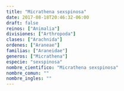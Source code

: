 ```yaml
---
title: "Micrathena sexspinosa"
date: 2017-08-18T20:46:32-06:00
draft: false
reinos: ["Animalia"]
divisiones: ["Arthropoda"]
clases: ["Arachnida"]
ordenes: ["Araneae"]
familias: ["Araneidae"]
generos: ["Micrathena"]
especie: "sexspinosa"
nombre_cientifico: "Micrathena sexspinosa"
nombre_comun: ""
nombre_ingles: ""
---
```

